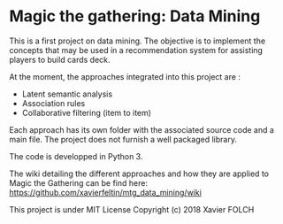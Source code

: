 # Magic the gathering: Data Mining

This is a first project on data mining.
The objective is to implement the concepts that may be used in a recommendation system for assisting players to build cards deck.

At the moment, the approaches integrated into this project are :
  - Latent semantic analysis
  - Association rules
  - Collaborative filtering (item to item)

Each approach has its own folder with the associated source code and a main file. The project does not furnish a well packaged library.

The code is developped in Python 3.

The wiki detailing the different approaches and how they are applied to Magic the Gathering can be find here: https://github.com/xavierfeltin/mtg_data_mining/wiki

This project is under MIT License
Copyright (c) 2018 Xavier FOLCH
